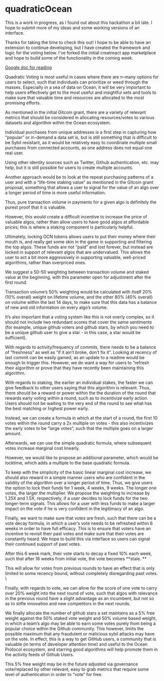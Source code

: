 # quadraticOcean

This is a work in progress, as I found out about this hackathon a bit late. I hope to submit more of my ideas and some working versions of an interface.

Thanks for taking the time to check this out! I hope to be able to have an extension to continue developing, but I have created the framework and logic for the voting below. I've forked the initial creatreact app marketplace and hope to build some of the functionality in the coming week. 

[Google doc for reading](https://docs.google.com/document/d/15jCUONWOrSQjNabBmHD_wlWw3wPIz5NM7ISzZPgZttE/edit?usp=sharing)


Quadratic Voting is most useful in cases where there are n-many options for users to select, such that individuals can prioritize or weed through the masses. Especially in a sea of data on Ocean, it will be very important to help users effectively get to the most useful and insightful sets and tools to make sure that valuable time and resources are allocated to the most promising efforts. 

As mentioned in the initial Gitcoin grant, there are a variety of relevant metrics that should be considered in allocating resources/votes to various datasets and algorithm within the Ocean ecosystem.

Individual purchases from unique addresses is a first step in capturing how “popular” or in-demand a data set is, but is still something that is difficult to be Sybil resistant, as it would be relatively easy to coordinate multiple small purchases from connected accounts, as one address does not equal one real user.

Using other identity sources such as Twitter, Github authentication, etc. may help, but it is still possible for users to create multiple accounts.

Another approach would be to look at the repeat purchasing patterns of a user and with a “life-time staking value” as mentioned in the Gitcoin grant proposal, something that allows a user to signal for the value of an algo over a longer period of time is more useful information.

Thus, pure transaction volume in payments for a given algo is definitely the purest proof that it is valuable.

However, this would create a difficult incentive to increase the price of valuable algos, rather than allow users to have good algos at affordable prices; this is where a staking component is particularly helpful.

Ultimately, locking OCN tokens allows users to put their money where their mouth is, and really get some skin in the game in supporting and filtering the top algos. These funds are not “paid” and lost forever, but instead are locked in support of relevant algos that are undervalued. This allows the user to act a bit more aggressively in supporting valuable, well-priced algorithms, rather than overpriced ones.

We suggest a 50-50 weighting between transaction volume and staked value at the beginning, with this parameter open for adjustment after the first round.

Transaction volume’s 50% weighting would be calculated with itself  20% (10% overall) weight on lifetime volume, and the other 80% (40% overall) on volume within the last 14 days, to make sure that this data has a balance of new and old information on every algo’s volume.

It’s also important that a voting system like this is not overly complex, so it should not include two redundant scores that cover the same sentiments (for example, unique github voters and github stars, by which you need to be a unique github user to give a star - in this case, a star would be sufficient).

With regards to activity/frequency of commits, there needs to be a balance of “freshness” as well as “if it ain’t broke, don’t fix it”. Looking at recency of last commit can be easily gamed, as an update to a readme would be enough to trigger this. However, we do want a way for users to “refresh their algorithm or prove that they have recently been maintaining this algorithm.

With regards to staking, the earlier an individual stakes, the faster we can give feedback to other users saying that this algorithm is relevant. Thus, there should be a reward or power within the the duration of the round that rewards early voting within a round, such as to incentivize early action. Users should not be waiting to the very end of the round to see what has the best matching or highest power early.

Instead, we can create a formula in which at the start of a round, the first 10 votes within the round carry a 2x multiple on votes - this also incentivizes the early votes to be “large votes”, such that the multiple goes on a larger amount. 

Afterwards, we can use the simple quadratic formula, where subsequent votes increase marginal cost linearly. 

However, we would like to propose an additional parameter, which would be locktime, which adds a multiple to the base quadratic formula. 

To keep with the simplicity of the basic linear marginal cost increase, we should also reward in a simple manner users who are confident in the validity of the algorithm over a longer period of time. Thus, we give users the option to lock their funds for 1 week, 4 weeks, 9 weeks. The longer one votes, the larger the multiplier. We propose the weighting to increase by 1.25X and 1.5X, respectively, if a user decides to lock funds for the two longer-term signals. This allows for a user with less funds to make a larger impact on the vote if he is very confident in the legitimacy of an algo.

Finally, we want to make sure that votes are fresh, such that there can be a vote decay formula, in which a user’s vote needs to be refreshed within 6 weeks in order to have full efficacy. This is to ensure that voters have an incentive to revisit their past votes and make sure that their votes are constantly heard. We hope to build this via interface so users can signal their continued support of past votes. 

After this 6 week mark, their vote starts to decay a fixed 10% each week, such that after 16 weeks from initial vote, the vote becomes **stale. **

This will allow for votes from previous rounds to have an effect that is only limited to some recency bound, without completely disregarding past votes.  \


Finally, with regards to vote, we can allow for the score of one vote to carry over 20% weight into the next round of vote, such that algos with relevance in the previous round have a slight advantage as an incumbent, but not so as to stifle innovation and new competitors in the next rounds.

We finally allocate the number of github stars a set maintains as a 5% free weight against the 50% staked vote weight and 50% volume based weight, in which a team’s algo may be able to earn some votes purely from being a popular choice within the Github community. This however, limits the possible maximum that any fraudulent or malicious sybil attacks may have on the vote. In effect, this is a way to get GitHub users, a community that is valuable (in terms of developer attention time) and useful to the Ocean Protocol ecosystem, and starring good algorithms will help promote them in the activity feeds of Github Users. 

This 5% free weight may be in the future adjusted via governance vote/replaced by other relevant, easy to grab metrics that require some level of authentication in order to “vote” for free.

